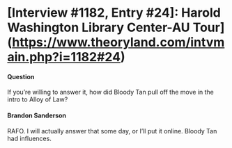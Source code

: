 # [Interview #1182, Entry #24]: Harold Washington Library Center-AU Tour](https://www.theoryland.com/intvmain.php?i=1182#24)

#### Question

If you’re willing to answer it, how did Bloody Tan pull off the move in the intro to Alloy of Law?

#### Brandon Sanderson

RAFO. I will actually answer that some day, or I’ll put it online. Bloody Tan had influences.

